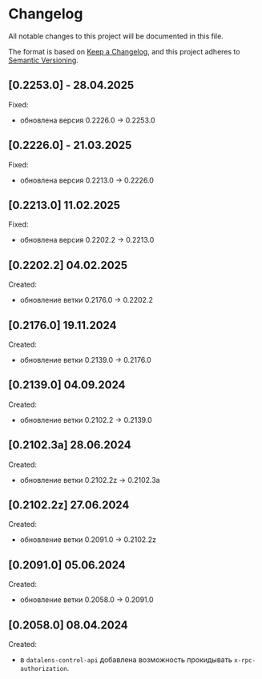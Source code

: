 # Changelog

All notable changes to this project will be documented in this file.

The format is based on [Keep a Changelog](https://keepachangelog.com/en/1.1.0/),
and this project adheres to [Semantic Versioning](https://semver.org/spec/v2.0.0.html).

## [0.2253.0] - 28.04.2025

Fixed:

- обновлена версия 0.2226.0 -> 0.2253.0

## [0.2226.0] - 21.03.2025

Fixed:

- обновлена версия 0.2213.0 -> 0.2226.0

## [0.2213.0] 11.02.2025

Fixed:

- обновлена версия 0.2202.2 -> 0.2213.0

## [0.2202.2] 04.02.2025

Created:

- обновление ветки 0.2176.0 -> 0.2202.2

## [0.2176.0] 19.11.2024

Created:

- обновление ветки 0.2139.0 -> 0.2176.0

## [0.2139.0] 04.09.2024

Created:

- обновление ветки 0.2102.2 -> 0.2139.0

## [0.2102.3a] 28.06.2024

Created:

- обновление ветки 0.2102.2z -> 0.2102.3a

## [0.2102.2z] 27.06.2024

Created:

- обновление ветки 0.2091.0 -> 0.2102.2z

## [0.2091.0] 05.06.2024

Created:

- обновление ветки 0.2058.0 -> 0.2091.0

## [0.2058.0] 08.04.2024

Created:

- в `datalens-control-api` добавлена возможность прокидывать `x-rpc-authorization`.